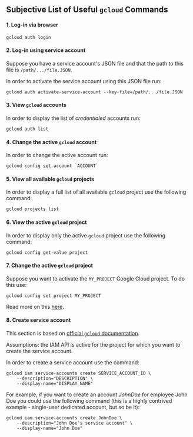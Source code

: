 ## Subjective List of Useful ```gcloud``` Commands


#### 1. Log-in via browser

``` gcloud auth login ```


#### 2. Log-in using service account

Suppose you have a service account's JSON file and that the path to this file is ```/path/.../file.JSON```.

In order to activate the service account using this JSON file run:

``` 
gcloud auth activate-service-account --key-file=/path/.../file.JSON
```


#### 3. View ```gcloud``` accounts

In order to display the list of *credentialed* accounts run:

```
gcloud auth list 
```


#### 4. Change the active ```gcloud``` account

In order to change the active account run:

``` 
gcloud config set account `ACCOUNT`
```


#### 5. View all available `gcloud` projects

In order to display a full list of all available `gcloud` project use the following command:

```
gcloud projects list
```


#### 6. View the active `gcloud` project

In order to display only the active `gcloud` project use the following command:

```
gcloud config get-value project
```


#### 7. Change the active `gcloud` project

Suppose you want to activate the `MY_PROJECT` Google Cloud project. To do this use:

``` 
gcloud config set project MY_PROJECT
```

Read more on this [here](https://stackoverflow.com/questions/46770900/how-to-change-the-project-in-gcp-using-cli-commands).


#### 8. Create service account

This section is based on [official `gcloud` documentation](https://cloud.google.com/iam/docs/creating-managing-service-accounts).

Assumptions: the IAM API is active for the project for which you want to create the service account.

In order to create a service account use the command:

```
gcloud iam service-accounts create SERVICE_ACCOUNT_ID \
    --description="DESCRIPTION" \
    --display-name="DISPLAY_NAME"
```

For example, if you want to create an account *JohnDoe* for employee John Doe you could use the following command (this is a highly contrived example - single-user dedicated account, but so be it):

```
gcloud iam service-accounts create JohnDoe \ 
	--description="John Doe's service account" \
	--display-name="John Doe"

```



